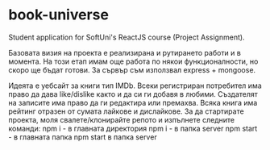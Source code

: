 # book-universe

Student application for SoftUni's ReactJS course (Project Assignment).

Базовата визия на проекта e реализирана и рутирането работи и в момента. На този етап имам още работа по някои функционалности, но скоро ще бъдат готови. За сървър съм използвал express + mongoose.

Идеята е уебсайт за книги тип IMDb. Всеки регистриран потребител има право да дава like/dislike както и да си ги добавя в любими. Създателят на записите има право да ги редактира или премахва. Всяка книга има рейтинг отразен от сумата лайкове и дислайкове.
За да стартирате проекта, моля свалете/клонирайте репото и изпълнете следните команди:
npm i - в главната директория
npm i - в папка server
npm start - в главната папка
npm start в папка server
